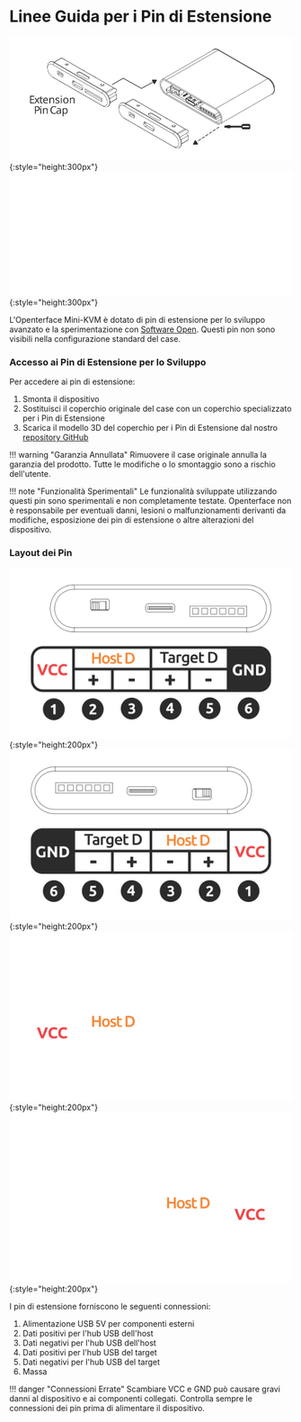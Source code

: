 # Linee Guida per i Pin di Estensione

![change-cap](images/product/change-cap.svg#only-light){:style="height:300px"}
![change-cap](images/product/change-cap_1.svg#only-dark){:style="height:300px"}

L'Openterface Mini-KVM è dotato di pin di estensione per lo sviluppo avanzato e la sperimentazione con [Software Open](/app). Questi pin non sono visibili nella configurazione standard del case.

### Accesso ai Pin di Estensione per lo Sviluppo

Per accedere ai pin di estensione:

1. Smonta il dispositivo
2. Sostituisci il coperchio originale del case con un coperchio specializzato per i Pin di Estensione
3. Scarica il modello 3D del coperchio per i Pin di Estensione dal nostro [repository GitHub](https://github.com/TechxArtisanStudio/Openterface_Mini-KVM_Hardware)

!!! warning "Garanzia Annullata"
    Rimuovere il case originale annulla la garanzia del prodotto. Tutte le modifiche o lo smontaggio sono a rischio dell'utente.

!!! note "Funzionalità Sperimentali"
    Le funzionalità sviluppate utilizzando questi pin sono sperimentali e non completamente testate. Openterface non è responsabile per eventuali danni, lesioni o malfunzionamenti derivanti da modifiche, esposizione dei pin di estensione o altre alterazioni del dispositivo.

### Layout dei Pin

![target-side](images/product/extension-pins-1.svg#only-light){:style="height:200px"}
![host-side](images/product/extension-pins-2.svg#only-light){:style="height:200px"}
![target-side](images/product/extension-pins-1_1.svg#only-dark){:style="height:200px"}
![host-side](images/product/extension-pins-2_1.svg#only-dark){:style="height:200px"}

I pin di estensione forniscono le seguenti connessioni:

1. Alimentazione USB 5V per componenti esterni
2. Dati positivi per l'hub USB dell'host
3. Dati negativi per l'hub USB dell'host
4. Dati positivi per l'hub USB del target
5. Dati negativi per l'hub USB del target
6. Massa

!!! danger "Connessioni Errate"
    Scambiare VCC e GND può causare gravi danni al dispositivo e ai componenti collegati. Controlla sempre le connessioni dei pin prima di alimentare il dispositivo.
